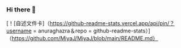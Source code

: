 ### Hi there 👋

<!--
**MiyaJ/MiyaJ** is a ✨ _special_ ✨ repository because its `README.md` (this file) appears on your GitHub profile.

Here are some ideas to get you started:

- 🔭 I’m currently working on ...
- 🌱 I’m currently learning ...
- 👯 I’m looking to collaborate on ...
- 🤔 I’m looking for help with ...
- 💬 Ask me about ...
- 📫 How to reach me: ...
- 😄 Pronouns: ...
- ⚡ Fun fact: ...
-->
[！[自述文件卡]（https://github-readme-stats.vercel.app/api/pin/？username = anuraghazra＆repo = github-readme-stats）]（https://github.com/MiyaJ/MiyaJ/blob/main/README.md）
